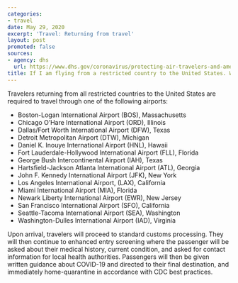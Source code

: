 ```yaml
---
categories:
- travel
date: May 29, 2020
excerpt: 'Travel: Returning from travel'
layout: post
promoted: false
sources:
- agency: dhs
  url: https://www.dhs.gov/coronavirus/protecting-air-travelers-and-american-public
title: If I am flying from a restricted country to the United States. Which airports are available for arrivals?
---
```


Travelers returning from all restricted countries to the United States are required to travel through one of the following airports:

- Boston-Logan International Airport (BOS), Massachusetts
- Chicago O’Hare International Airport (ORD), Illinois
- Dallas/Fort Worth International Airport (DFW), Texas
- Detroit Metropolitan Airport (DTW), Michigan
- Daniel K. Inouye International Airport (HNL), Hawaii
- Fort Lauderdale-Hollywood International Airport (FLL), Florida
- George Bush Intercontinental Airport (IAH), Texas
- Hartsfield-Jackson Atlanta International Airport (ATL), Georgia
- John F. Kennedy International Airport (JFK), New York
- Los Angeles International Airport, (LAX), California
- Miami International Airport (MIA), Florida
- Newark Liberty International Airport (EWR), New Jersey
- San Francisco International Airport (SFO), California
- Seattle-Tacoma International Airport (SEA), Washington
- Washington-Dulles International Airport (IAD), Virginia

Upon arrival, travelers will proceed to standard customs processing. They will then continue to enhanced entry screening where the passenger will be asked about their medical history, current condition, and asked for contact information for local health authorities. Passengers will then be given written guidance about COVID-19 and directed to their final destination, and immediately home-quarantine in accordance with CDC best practices.
